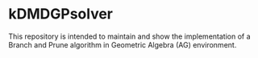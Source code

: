 # kDMDGPsolver

This repository is intended to maintain and show the implementation of a Branch and Prune algorithm in Geometric Algebra (AG) environment.

